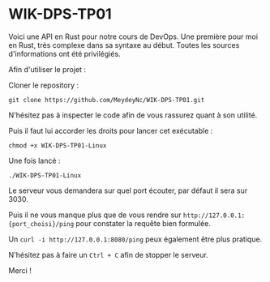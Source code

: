 # WIK-DPS-TP01

Voici une API en Rust pour notre cours de DevOps. 
Une première pour moi en Rust, très complexe dans sa syntaxe au début. 
Toutes les sources d'informations ont été privilégiés.

Afin d'utiliser le projet : 

Cloner le repository : 

```
git clone https://github.com/MeydeyNc/WIK-DPS-TP01.git
```

N'hésitez pas à inspecter le code afin de vous rassurez quant à son utilité. 

Puis il faut lui accorder les droits pour lancer cet exécutable : 

```
chmod +x WIK-DPS-TP01-Linux
```

Une fois lancé : 
```
./WIK-DPS-TP01-Linux
```

Le serveur vous demandera sur quel port écouter, par défaut il sera sur 3030. 

Puis il ne vous manque plus que de vous rendre sur 
```http://127.0.0.1:{port_choisi}/ping``` pour constater la requête bien formulée. 

Un ```curl -i http://127.0.0.1:8080/ping``` peux également être plus pratique. 

N'hésitez pas à faire un ```Ctrl + C``` afin de stopper le serveur. 

Merci ! 
